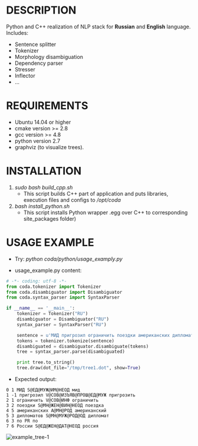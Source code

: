 # DESCRIPTION
Python and C++ realization of NLP stack for **Russian** and **English** language. Includes:

* Sentence splitter
* Tokenizer
* Morphology disambiguation
* Dependency parser
* Stresser
* Inflector
* ...

# REQUIREMENTS

* Ubuntu 14.04 or higher
* cmake version >= 2.8
* gcc version >= 4.8
* python version 2.7
* graphviz (to visualize trees).

# INSTALLATION
1. *sudo bash build_cpp.sh* 
    + This script builds C++ part of application and puts libraries, execution files and configs to */opt/coda*
2. *bash install_python.sh*
    + This script installs Python wrapper .egg over C++ to corresponding site_packages folder)

# USAGE EXAMPLE
* Try: *python coda/python/usage_examply.py*

* usage_example.py content:
```python 
# -*- coding: utf-8 -*-
from coda.tokenizer import Tokenizer
from coda.disambiguator import Disambiguator
from coda.syntax_parser import SyntaxParser

if __name__ == '__main__':
    tokenizer = Tokenizer("RU")
    disambiguator = Disambiguator("RU")
    syntax_parser = SyntaxParser("RU")

    sentence = u'МИД пригрозил ограничить поездки американских дипломатов по России.'
    tokens = tokenizer.tokenize(sentence)
    disambiguated = disambiguator.disambiguate(tokens)
    tree = syntax_parser.parse(disambiguated)

    print tree.to_string()
    tree.draw(dot_file="/tmp/tree1.dot", show=True)
```
* Expected output:
``` 
0 1 МИД S@ЕД@МУЖ@ИМ@НЕОД мид
1 -1 пригрозил V@СОВ@ИЗЪЯВ@ПРОШ@ЕД@МУЖ пригрозить
2 1 ограничить V@СОВ@ИНФ ограничить
3 2 поездки S@МН@ЖЕН@ВИН@НЕОД поездка
4 5 американских A@МН@РОД американский
5 3 дипломатов S@МН@МУЖ@РОД@ОД дипломат
6 3 по PR по
7 6 России S@ЕД@ЖЕН@ДАТ@НЕОД россия
```
![example_tree-1](https://cloud.githubusercontent.com/assets/6217675/20967627/b846dbb4-bc80-11e6-931e-93f7ebc97c44.png)
